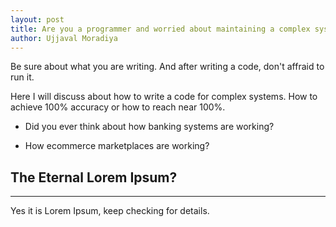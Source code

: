 ```yaml
---
layout: post
title: Are you a programmer and worried about maintaining a complex system !! Read this
author: Ujjaval Moradiya
---
```


Be sure about what you are writing. And after writing a code, don't affraid to run it.

Here I will discuss about how to write a code for complex systems. How to achieve 100% accuracy or how to reach near 100%. 

* Did you ever think about how banking systems are working? 

* How ecommerce marketplaces are working?

## The Eternal Lorem Ipsum? 
-----

Yes it is Lorem Ipsum, keep checking for details.
